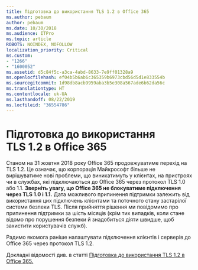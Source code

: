 ```yaml
---
title: Підготовка до використання TLS 1.2 в Office 365
ms.author: pebaum
author: pebaum
ms.date: 10/30/2018
ms.audience: ITPro
ms.topic: article
ROBOTS: NOINDEX, NOFOLLOW
localization_priority: Critical
ms.custom:
- "1266"
- "1600052"
ms.assetid: d5c84f5c-a3ca-4abd-8633-7e9ff01328a9
ms.openlocfilehash: ef04b5b6ab6c365359b6973cbd56d5d1e833554b
ms.sourcegitcommit: 1d98db8acb9959aba3b5e308a567ade6b62da56c
ms.translationtype: HT
ms.contentlocale: uk-UA
ms.lasthandoff: 08/22/2019
ms.locfileid: "36554786"
---
```

# <a name="prepare-for-use-of-tls-12-in-office-365"></a>Підготовка до використання TLS 1.2 в Office 365

Станом на 31 жовтня 2018 року Office 365 продовжуватиме перехід на TLS 1.2. Це означає, що корпорація Майкрософт більше не вирішуватиме нові проблеми, що виникатимуть у клієнтах, на пристроях чи в службах, які підключаються до Office 365 через протокол TLS 1.0 або 1.1. **Зверніть увагу, що Office 365 не блокуватиме підключення через TLS 1.0 і 1.1.** Дата можливого припинення підтримки залежить від використання цих підключень клієнтами та поточного стану застарілої системи безпеки TLS. Після прийняття рішення ми повідомимо про припинення підтримки за шість місяців (крім тих випадків, коли стане відомо про порушення безпеки й знадобиться діяти швидше, щоб захистити користувачів служб).
  
Радимо якомога раніше налаштувати підключення клієнтів і серверів до Office 365 через протокол TLS 1.2.
  
Докладні відомості див. в статті [Підготовка до використання TLS 1.2 в Office 365.](https://support.microsoft.com/help/4057306/preparing-for-tls-1-2-in-office-365)
  